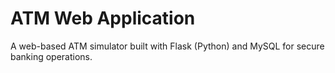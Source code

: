 # ATM Web Application
A web-based ATM simulator built with Flask (Python) and MySQL for secure banking operations.
